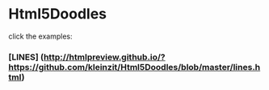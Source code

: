 # Html5Doodles

click the examples:
### [LINES] (http://htmlpreview.github.io/?https://github.com/kleinzit/Html5Doodles/blob/master/lines.html)
